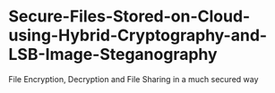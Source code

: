 # Secure-Files-Stored-on-Cloud-using-Hybrid-Cryptography-and-LSB-Image-Steganography
File Encryption, Decryption and File Sharing in a much secured way
